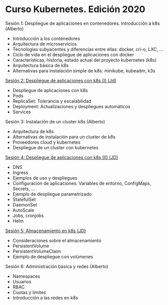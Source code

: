 # Curso Kubernetes. Edición 2020

Sesión 1: Despliegue de aplicaciones en contenedores. Introducción a k8s (Alberto)

* Introducción a los contenedores
* Arquitectura de microservicios
* Tecnologías subyacentes y diferencias entre ellas: docker, cri-o, LXC, ...
* Ciclo de vida en el despliegue de aplicaciones con docker
* Características, historia, estado actual del proyecto kubernetes (k8s)
* Arquitectura básica de k8s
* Alternativas para instalación simple de k8s: minikube, kubeadm, k3s

[Sesión 2: Despliegue de aplicaciones con k8s (I) (Jd)](unidad2)

* Despliegue de aplicaciones con k8s
* Pods
* ReplicaSet: Tolerancia y escalabilidad
* Deployment: Actualizaciones y despliegues automáticos
* Services

Sesión 3: Instalación de un cluster k8s (Alberto)

* Arquitectura de k8s
* Alternativas de instalación para un cluster de k8s
* Proveedores cloud y kubernetes
* Despliegue de un cluster con kubernetes

[Sesión 4: Despliegue de aplicaciones con k8s (II) (JD)](unidad4)

* DNS
* Ingress
* Ejemplos de uso y despliegues
* Configuración de aplicaciones: Variables de entorno, ConfigMaps, Secrets, ...
* Ejemplo de despliegue parametrizado
* StatefulSet
* DaemonSet
* AutoScale
* Jobs, cronjobs
* Helm

[Sesión 5: Almacenamiento en k8s (JD)](unidad5)

* Consideraciones sobre el almacenamiento
* PersistentVolume
* PersistentVolumeClaim
* Ejemplo de despliegue con volúmenes

Sesión 6: Administración básica y redes (Alberto)

* Namespaces
* Usuarios
* RBAC
* Cuotas y límites
* Introducción a las redes en k8s

